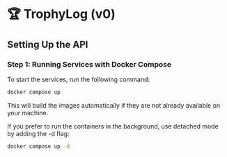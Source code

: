 
# 🏆 TrophyLog (v0)

## Setting Up the API

### Step 1: Running Services with Docker Compose

To start the services, run the following command:
```sh
docker compose up 
```
This will build the images automatically if they are not already available on your machine.

If you prefer to run the containers in the background, use detached mode by adding the -d flag:

```sh
docker compose up -d
```
